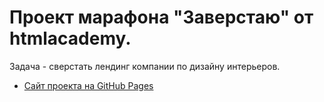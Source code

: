 # Проект марафона "Заверстаю" от htmlacademy.
Задача - сверстать лендинг компании по дизайну интерьеров.
* [Сайт проекта на GitHub Pages](https://tikagoncharov.github.io/zaverstayu/)
